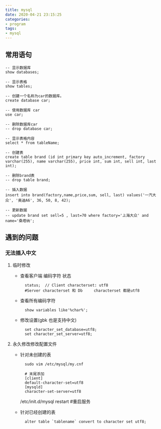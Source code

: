 ```yaml
---
title: mysql
date: 2020-04-21 23:15:25
categories:
- program
tags:
- mysql
---
```


## 常用语句
    -- 显示数据库
    show databases;
    
    -- 显示表格
    show tables;
    
    -- 创建一个名称为car的数据库。
    create database car;
    
    -- 使用数据库 car
    use car;
    
    -- 删除数据库car
    -- drop database car;
    
    -- 显示表格内容
    select * from tableName;
    
    -- 创建表
    create table brand (id int primary key auto_increment, factory varchar(255), name varchar(255), price int, sum int, sell int, last int);
    
    -- 删除brand表
    -- drop table brand;
    
    -- 插入数据
    insert into brand(factory,name,price,sum, sell, last) values('一汽大众', '奥迪A6', 36, 50, 8, 42);

    -- 更新数据
    -- update brand set sell=5 , last=70 where factory='上海大众' and name='桑塔纳';



## 遇到的问题
### 无法插入中文
1. 临时修改
    - 查看客户端 编码字符 状态
        
            status;  // Client characterset: utf8
            #Server characterset 和 Db     characterset 都是utf8
    - 查看所有编码字符
            
            show variables like'%char%';
    - 修改设置(gbk 也是支持中文)            
        
            set character_set_database=utf8;
            set character_set_server=utf8;
2. 永久修改修改配置文件
    - 针对未创建的表
            
            sudo vim /etc/mysql/my.cnf
            
            # 末尾添加
            [client]
            default-character-set=utf8
            [mysqld]
            character-set-server=utf8

	    /etc/init.d/mysql restart  #重启服务
    - 针对已经创建的表
        
            alter table `tablename` convert to character set utf8;
            
                             
